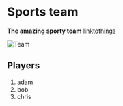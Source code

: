 # Sports team
**The amazing sporty team**
[linktothings](wwww.)

![Team](https://upload.wikimedia.org/wikipedia/commons/7/7a/Capitals-Maple_Leafs_%2834075134291%29.jpg)

## Players

1. adam
1. bob
1. chris



